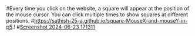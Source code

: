 #Every time you click on the website, a square will appear at the position of the mouse cursor. You can click multiple times to show squares at different positions.
 #https://sathish-25-a.github.io/square-MouseX-and-mouseY-in-p5.!
 #[Screenshot 2024-06-23 171311](https://github.com/sathish-25-A/square-MouseX-and-mouseY-in-p5.js/assets/142662765/41c876bf-aebf-4bbe-afbc-8712bd705677)
